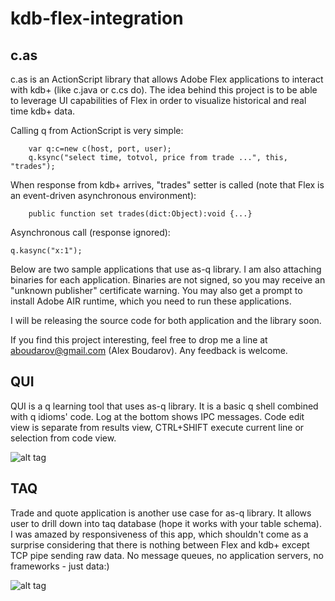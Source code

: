 # kdb-flex-integration
## c.as
c.as is an ActionScript library that allows Adobe Flex applications to interact with kdb+ (like c.java or c.cs do). The idea behind this project is to be able to leverage UI capabilities of Flex in order to visualize historical and real time kdb+ data.

Calling q from ActionScript is very simple:
```
    var q:c=new c(host, port, user);
    q.ksync("select time, totvol, price from trade ...", this, "trades");
```
When response from kdb+ arrives, "trades" setter is called (note that Flex is an event-driven asynchronous environment):
```
    public function set trades(dict:Object):void {...}
```
Asynchronous call (response ignored):
```
q.kasync("x:1");
```
Below are two sample applications that use as-q library. I am also attaching binaries for each application. Binaries are not signed, so you may receive an "unknown publisher" certificate warning. You may also get a prompt to install Adobe AIR runtime, which you need to run these applications.

I will be releasing the source code for both application and the library soon.

If you find this project interesting, feel free to drop me a line at aboudarov@gmail.com (Alex Boudarov). Any feedback is welcome.
## QUI
QUI is a q learning tool that uses as-q library. It is a basic q shell combined with q idioms' code. Log at the bottom shows IPC messages. Code edit view is separate from results view, CTRL+SHIFT execute current line or selection from code view.

![alt tag](http://as-q.weebly.com/uploads/8/1/4/1/8141560/6675681_orig.png)



## TAQ
Trade and quote application is another use case for as-q library. It allows user to drill down into taq database (hope it works with your table schema). I was amazed by responsiveness of this app, which shouldn't come as a surprise considering that there is nothing between Flex and kdb+ except TCP pipe sending raw data. No message queues, no application servers, no frameworks - just data:)

![alt tag](http://as-q.weebly.com/uploads/8/1/4/1/8141560/7849429_orig.png)
